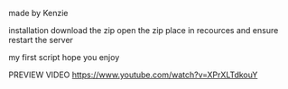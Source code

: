 made by Kenzie

installation 
download the zip 
open the zip 
place in recources and ensure 
restart the server 

my first script hope you enjoy 

PREVIEW VIDEO https://www.youtube.com/watch?v=XPrXLTdkouY
